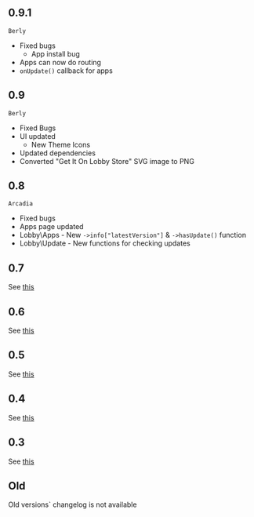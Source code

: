 ## 0.9.1

`Berly`

* Fixed bugs
  * App install bug
* Apps can now do routing
* `onUpdate()` callback for apps

## 0.9

`Berly`

* Fixed Bugs
* UI updated
  * New Theme Icons
* Updated dependencies
* Converted "Get It On Lobby Store" SVG image to PNG

## 0.8

`Arcadia`

* Fixed bugs
* Apps page updated
* Lobby\Apps - New `->info["latestVersion"]` & `->hasUpdate()` function
* Lobby\Update - New functions for checking updates

## 0.7

See [this](subinsb.com/lobby/version-0-7)

## 0.6

See [this](subinsb.com/lobby/version-0-6)

## 0.5

See [this](subinsb.com/lobby/version-0-5)

## 0.4

See [this](subinsb.com/lobby/version-0-4)

## 0.3

See [this](subinsb.com/lobby/version-0-3)

## Old

Old versions` changelog is not available
